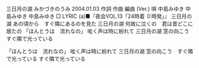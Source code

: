 三日月の湖
みかづきのうみ
2004.01.03
作詞  作曲  編曲 (Ver.)   唄
中島みゆき   中島みゆき       中島みゆき
□ LYRIC (a)■『夜会VOL.13「24時着 ０時発」』
三日月の湖
あの頃から　すぐ隣にあるのを見た
三日月の湖
何故に泣くの　君は昔どこに居たの
「ほんとうは　流れなの」
呟く声は時に紛れて
三日月の湖
窓の向こう　すぐ隣で光っている

「ほんとうは　流れなの」
呟く声は時に紛れて
三日月の湖
窓の向こう　すぐ隣で光っている
すぐ隣で光っている